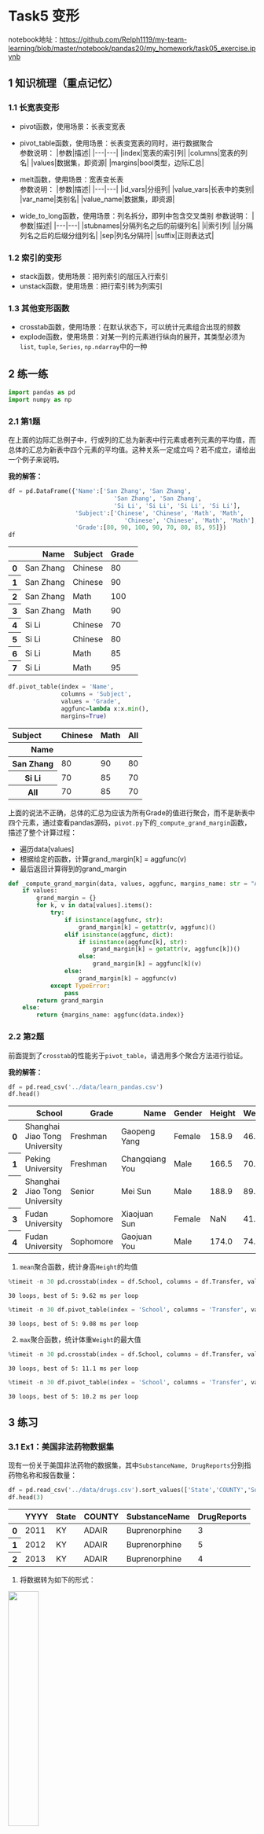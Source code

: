 # Task5 变形

notebook地址：https://github.com/Relph1119/my-team-learning/blob/master/notebook/pandas20/my_homework/task05_exercise.ipynb

## 1 知识梳理（重点记忆）

### 1.1 长宽表变形
- pivot函数，使用场景：长表变宽表
- pivot_table函数，使用场景：长表变宽表的同时，进行数据聚合  
参数说明：
|参数|描述|
|---|---|
|index|宽表的索引列|
|columns|宽表的列名|
|values|数据集，即资源|
|margins|bool类型，边际汇总|

- melt函数，使用场景：宽表变长表  
参数说明：
|参数|描述|
|---|---|
|id_vars|分组列|
|value_vars|长表中的类别|
|var_name|类别名|
|value_name|数据集，即资源|

- wide_to_long函数，使用场景：列名拆分，即列中包含交叉类别
参数说明：
|参数|描述|
|---|---|
|stubnames|分隔列名之后的前缀列名|
|i|索引列|
|j|分隔列名之后的后缀分组列名|
|sep|列名分隔符|
|suffix|正则表达式|

### 1.2 索引的变形
- stack函数，使用场景：把列索引的层压入行索引
- unstack函数，使用场景：把行索引转为列索引

### 1.3 其他变形函数
- crosstab函数，使用场景：在默认状态下，可以统计元素组合出现的频数
- explode函数，使用场景：对某一列的元素进行纵向的展开，其类型必须为`list`, `tuple`, `Series`, `np.ndarray`中的一种

## 2 练一练


```python
import pandas as pd
import numpy as np
```

### 2.1 第1题
在上面的边际汇总例子中，行或列的汇总为新表中行元素或者列元素的平均值，而总体的汇总为新表中四个元素的平均值。这种关系一定成立吗？若不成立，请给出一个例子来说明。

**我的解答：**


```python
df = pd.DataFrame({'Name':['San Zhang', 'San Zhang', 
                              'San Zhang', 'San Zhang',
                              'Si Li', 'Si Li', 'Si Li', 'Si Li'],
                   'Subject':['Chinese', 'Chinese', 'Math', 'Math',
                                 'Chinese', 'Chinese', 'Math', 'Math'],
                   'Grade':[80, 90, 100, 90, 70, 80, 85, 95]})
df
```




<div>
<style scoped>
    .dataframe tbody tr th:only-of-type {
        vertical-align: middle;
    }

    .dataframe tbody tr th {
        vertical-align: top;
    }

    .dataframe thead th {
        text-align: right;
    }
</style>
<table border="0" class="dataframe">
  <thead>
    <tr style="text-align: right;">
      <th></th>
      <th>Name</th>
      <th>Subject</th>
      <th>Grade</th>
    </tr>
  </thead>
  <tbody>
    <tr>
      <th>0</th>
      <td>San Zhang</td>
      <td>Chinese</td>
      <td>80</td>
    </tr>
    <tr>
      <th>1</th>
      <td>San Zhang</td>
      <td>Chinese</td>
      <td>90</td>
    </tr>
    <tr>
      <th>2</th>
      <td>San Zhang</td>
      <td>Math</td>
      <td>100</td>
    </tr>
    <tr>
      <th>3</th>
      <td>San Zhang</td>
      <td>Math</td>
      <td>90</td>
    </tr>
    <tr>
      <th>4</th>
      <td>Si Li</td>
      <td>Chinese</td>
      <td>70</td>
    </tr>
    <tr>
      <th>5</th>
      <td>Si Li</td>
      <td>Chinese</td>
      <td>80</td>
    </tr>
    <tr>
      <th>6</th>
      <td>Si Li</td>
      <td>Math</td>
      <td>85</td>
    </tr>
    <tr>
      <th>7</th>
      <td>Si Li</td>
      <td>Math</td>
      <td>95</td>
    </tr>
  </tbody>
</table>
</div>




```python
df.pivot_table(index = 'Name',
               columns = 'Subject',
               values = 'Grade',
               aggfunc=lambda x:x.min(),
               margins=True)
```




<div>
<style scoped>
    .dataframe tbody tr th:only-of-type {
        vertical-align: middle;
    }

    .dataframe tbody tr th {
        vertical-align: top;
    }

    .dataframe thead th {
        text-align: right;
    }
</style>
<table border="0" class="dataframe">
  <thead>
    <tr style="text-align: right;">
      <th>Subject</th>
      <th>Chinese</th>
      <th>Math</th>
      <th>All</th>
    </tr>
    <tr>
      <th>Name</th>
      <th></th>
      <th></th>
      <th></th>
    </tr>
  </thead>
  <tbody>
    <tr>
      <th>San Zhang</th>
      <td>80</td>
      <td>90</td>
      <td>80</td>
    </tr>
    <tr>
      <th>Si Li</th>
      <td>70</td>
      <td>85</td>
      <td>70</td>
    </tr>
    <tr>
      <th>All</th>
      <td>70</td>
      <td>85</td>
      <td>70</td>
    </tr>
  </tbody>
</table>
</div>



上面的说法不正确，总体的汇总为应该为所有Grade的值进行聚合，而不是新表中四个元素，通过查看pandas源码，`pivot.py`下的`_compute_grand_margin`函数，描述了整个计算过程：  
- 遍历data[values]
- 根据给定的函数，计算grand_margin[k] = aggfunc(v)
- 最后返回计算得到的grand_margin

```python
def _compute_grand_margin(data, values, aggfunc, margins_name: str = "All"):
    if values:
        grand_margin = {}
        for k, v in data[values].items():
            try:
                if isinstance(aggfunc, str):
                    grand_margin[k] = getattr(v, aggfunc)()
                elif isinstance(aggfunc, dict):
                    if isinstance(aggfunc[k], str):
                        grand_margin[k] = getattr(v, aggfunc[k])()
                    else:
                        grand_margin[k] = aggfunc[k](v)
                else:
                    grand_margin[k] = aggfunc(v)
            except TypeError:
                pass
        return grand_margin
    else:
        return {margins_name: aggfunc(data.index)}
```

### 2.2 第2题
前面提到了`crosstab`的性能劣于`pivot_table`，请选用多个聚合方法进行验证。

**我的解答：**


```python
df = pd.read_csv('../data/learn_pandas.csv')
df.head()
```




<div>
<style scoped>
    .dataframe tbody tr th:only-of-type {
        vertical-align: middle;
    }

    .dataframe tbody tr th {
        vertical-align: top;
    }

    .dataframe thead th {
        text-align: right;
    }
</style>
<table border="0" class="dataframe">
  <thead>
    <tr style="text-align: right;">
      <th></th>
      <th>School</th>
      <th>Grade</th>
      <th>Name</th>
      <th>Gender</th>
      <th>Height</th>
      <th>Weight</th>
      <th>Transfer</th>
      <th>Test_Number</th>
      <th>Test_Date</th>
      <th>Time_Record</th>
    </tr>
  </thead>
  <tbody>
    <tr>
      <th>0</th>
      <td>Shanghai Jiao Tong University</td>
      <td>Freshman</td>
      <td>Gaopeng Yang</td>
      <td>Female</td>
      <td>158.9</td>
      <td>46.0</td>
      <td>N</td>
      <td>1</td>
      <td>2019/10/5</td>
      <td>0:04:34</td>
    </tr>
    <tr>
      <th>1</th>
      <td>Peking University</td>
      <td>Freshman</td>
      <td>Changqiang You</td>
      <td>Male</td>
      <td>166.5</td>
      <td>70.0</td>
      <td>N</td>
      <td>1</td>
      <td>2019/9/4</td>
      <td>0:04:20</td>
    </tr>
    <tr>
      <th>2</th>
      <td>Shanghai Jiao Tong University</td>
      <td>Senior</td>
      <td>Mei Sun</td>
      <td>Male</td>
      <td>188.9</td>
      <td>89.0</td>
      <td>N</td>
      <td>2</td>
      <td>2019/9/12</td>
      <td>0:05:22</td>
    </tr>
    <tr>
      <th>3</th>
      <td>Fudan University</td>
      <td>Sophomore</td>
      <td>Xiaojuan Sun</td>
      <td>Female</td>
      <td>NaN</td>
      <td>41.0</td>
      <td>N</td>
      <td>2</td>
      <td>2020/1/3</td>
      <td>0:04:08</td>
    </tr>
    <tr>
      <th>4</th>
      <td>Fudan University</td>
      <td>Sophomore</td>
      <td>Gaojuan You</td>
      <td>Male</td>
      <td>174.0</td>
      <td>74.0</td>
      <td>N</td>
      <td>2</td>
      <td>2019/11/6</td>
      <td>0:05:22</td>
    </tr>
  </tbody>
</table>
</div>



1. `mean`聚合函数，统计身高`Height`的均值


```python
%timeit -n 30 pd.crosstab(index = df.School, columns = df.Transfer, values = df.Height, aggfunc = 'mean')
```

    30 loops, best of 5: 9.62 ms per loop
    


```python
%timeit -n 30 df.pivot_table(index = 'School', columns = 'Transfer', values = 'Height', aggfunc = 'mean')
```

    30 loops, best of 5: 9.08 ms per loop
    

2. `max`聚合函数，统计体重`Weight`的最大值


```python
%timeit -n 30 pd.crosstab(index = df.School, columns = df.Transfer, values = df.Weight, aggfunc = 'max')
```

    30 loops, best of 5: 11.1 ms per loop
    


```python
%timeit -n 30 df.pivot_table(index = 'School', columns = 'Transfer', values = 'Weight', aggfunc = 'max')
```

    30 loops, best of 5: 10.2 ms per loop
    

## 3 练习
### 3.1 Ex1：美国非法药物数据集

现有一份关于美国非法药物的数据集，其中`SubstanceName, DrugReports`分别指药物名称和报告数量：


```python
df = pd.read_csv('../data/drugs.csv').sort_values(['State','COUNTY','SubstanceName'],ignore_index=True)
df.head(3)
```




<div>
<style scoped>
    .dataframe tbody tr th:only-of-type {
        vertical-align: middle;
    }

    .dataframe tbody tr th {
        vertical-align: top;
    }

    .dataframe thead th {
        text-align: right;
    }
</style>
<table border="0" class="dataframe">
  <thead>
    <tr style="text-align: right;">
      <th></th>
      <th>YYYY</th>
      <th>State</th>
      <th>COUNTY</th>
      <th>SubstanceName</th>
      <th>DrugReports</th>
    </tr>
  </thead>
  <tbody>
    <tr>
      <th>0</th>
      <td>2011</td>
      <td>KY</td>
      <td>ADAIR</td>
      <td>Buprenorphine</td>
      <td>3</td>
    </tr>
    <tr>
      <th>1</th>
      <td>2012</td>
      <td>KY</td>
      <td>ADAIR</td>
      <td>Buprenorphine</td>
      <td>5</td>
    </tr>
    <tr>
      <th>2</th>
      <td>2013</td>
      <td>KY</td>
      <td>ADAIR</td>
      <td>Buprenorphine</td>
      <td>4</td>
    </tr>
  </tbody>
</table>
</div>



1. 将数据转为如下的形式：

<img src="../source/_static/Ex5_1.png" width="35%">

2. 将第1问中的结果恢复为原表。
3. 按`State`分别统计每年的报告数量总和，其中`State, YYYY`分别为列索引和行索引，要求分别使用`pivot_table`函数与`groupby+unstack`两种不同的策略实现，并体会它们之间的联系。

**我的解答：**  

**第1问：**


```python
df_pivot = df.pivot(index=['State', 'COUNTY', 'SubstanceName'], columns='YYYY', values='DrugReports')
df_pivot = df_pivot.reset_index().rename_axis(columns={'YYYY':''})
df_pivot.head()
```




<div>
<style scoped>
    .dataframe tbody tr th:only-of-type {
        vertical-align: middle;
    }

    .dataframe tbody tr th {
        vertical-align: top;
    }

    .dataframe thead th {
        text-align: right;
    }
</style>
<table border="0" class="dataframe">
  <thead>
    <tr style="text-align: right;">
      <th></th>
      <th>State</th>
      <th>COUNTY</th>
      <th>SubstanceName</th>
      <th>2010</th>
      <th>2011</th>
      <th>2012</th>
      <th>2013</th>
      <th>2014</th>
      <th>2015</th>
      <th>2016</th>
      <th>2017</th>
    </tr>
  </thead>
  <tbody>
    <tr>
      <th>0</th>
      <td>KY</td>
      <td>ADAIR</td>
      <td>Buprenorphine</td>
      <td>NaN</td>
      <td>3.0</td>
      <td>5.0</td>
      <td>4.0</td>
      <td>27.0</td>
      <td>5.0</td>
      <td>7.0</td>
      <td>10.0</td>
    </tr>
    <tr>
      <th>1</th>
      <td>KY</td>
      <td>ADAIR</td>
      <td>Codeine</td>
      <td>NaN</td>
      <td>NaN</td>
      <td>1.0</td>
      <td>NaN</td>
      <td>NaN</td>
      <td>NaN</td>
      <td>NaN</td>
      <td>1.0</td>
    </tr>
    <tr>
      <th>2</th>
      <td>KY</td>
      <td>ADAIR</td>
      <td>Fentanyl</td>
      <td>NaN</td>
      <td>NaN</td>
      <td>1.0</td>
      <td>NaN</td>
      <td>NaN</td>
      <td>NaN</td>
      <td>NaN</td>
      <td>NaN</td>
    </tr>
    <tr>
      <th>3</th>
      <td>KY</td>
      <td>ADAIR</td>
      <td>Heroin</td>
      <td>NaN</td>
      <td>NaN</td>
      <td>1.0</td>
      <td>2.0</td>
      <td>NaN</td>
      <td>1.0</td>
      <td>NaN</td>
      <td>2.0</td>
    </tr>
    <tr>
      <th>4</th>
      <td>KY</td>
      <td>ADAIR</td>
      <td>Hydrocodone</td>
      <td>6.0</td>
      <td>9.0</td>
      <td>10.0</td>
      <td>10.0</td>
      <td>9.0</td>
      <td>7.0</td>
      <td>11.0</td>
      <td>3.0</td>
    </tr>
  </tbody>
</table>
</div>



**第2问：** 使用`melt`进行恢复


```python
df_melt = df_pivot.melt(id_vars=['State', 'COUNTY', 'SubstanceName'],
              value_vars=df_pivot.columns[3:],
              var_name='YYYY',
              value_name='DrugReports')
df_melt.head(3)
```




<div>
<style scoped>
    .dataframe tbody tr th:only-of-type {
        vertical-align: middle;
    }

    .dataframe tbody tr th {
        vertical-align: top;
    }

    .dataframe thead th {
        text-align: right;
    }
</style>
<table border="0" class="dataframe">
  <thead>
    <tr style="text-align: right;">
      <th></th>
      <th>State</th>
      <th>COUNTY</th>
      <th>SubstanceName</th>
      <th>YYYY</th>
      <th>DrugReports</th>
    </tr>
  </thead>
  <tbody>
    <tr>
      <th>0</th>
      <td>KY</td>
      <td>ADAIR</td>
      <td>Buprenorphine</td>
      <td>2010</td>
      <td>NaN</td>
    </tr>
    <tr>
      <th>1</th>
      <td>KY</td>
      <td>ADAIR</td>
      <td>Codeine</td>
      <td>2010</td>
      <td>NaN</td>
    </tr>
    <tr>
      <th>2</th>
      <td>KY</td>
      <td>ADAIR</td>
      <td>Fentanyl</td>
      <td>2010</td>
      <td>NaN</td>
    </tr>
  </tbody>
</table>
</div>




```python
df.head(3)
```




<div>
<style scoped>
    .dataframe tbody tr th:only-of-type {
        vertical-align: middle;
    }

    .dataframe tbody tr th {
        vertical-align: top;
    }

    .dataframe thead th {
        text-align: right;
    }
</style>
<table border="0" class="dataframe">
  <thead>
    <tr style="text-align: right;">
      <th></th>
      <th>YYYY</th>
      <th>State</th>
      <th>COUNTY</th>
      <th>SubstanceName</th>
      <th>DrugReports</th>
    </tr>
  </thead>
  <tbody>
    <tr>
      <th>0</th>
      <td>2011</td>
      <td>KY</td>
      <td>ADAIR</td>
      <td>Buprenorphine</td>
      <td>3</td>
    </tr>
    <tr>
      <th>1</th>
      <td>2012</td>
      <td>KY</td>
      <td>ADAIR</td>
      <td>Buprenorphine</td>
      <td>5</td>
    </tr>
    <tr>
      <th>2</th>
      <td>2013</td>
      <td>KY</td>
      <td>ADAIR</td>
      <td>Buprenorphine</td>
      <td>4</td>
    </tr>
  </tbody>
</table>
</div>




```python
df_melt.info()
```

    <class 'pandas.core.frame.DataFrame'>
    RangeIndex: 49712 entries, 0 to 49711
    Data columns (total 5 columns):
     #   Column         Non-Null Count  Dtype  
    ---  ------         --------------  -----  
     0   State          49712 non-null  object 
     1   COUNTY         49712 non-null  object 
     2   SubstanceName  49712 non-null  object 
     3   YYYY           49712 non-null  object 
     4   DrugReports    24062 non-null  float64
    dtypes: float64(1), object(4)
    memory usage: 1.9+ MB
    


```python
df.info()
```

    <class 'pandas.core.frame.DataFrame'>
    RangeIndex: 24062 entries, 0 to 24061
    Data columns (total 5 columns):
     #   Column         Non-Null Count  Dtype 
    ---  ------         --------------  ----- 
     0   YYYY           24062 non-null  int64 
     1   State          24062 non-null  object
     2   COUNTY         24062 non-null  object
     3   SubstanceName  24062 non-null  object
     4   DrugReports    24062 non-null  int64 
    dtypes: int64(2), object(3)
    memory usage: 940.0+ KB
    

观察可知，`df_melt`需要再进行如下操作，才能和`df`一致：
- 将`DrugReports`列为`NaN`的行删除
- 重新将列进行重排，然后将`YYYY`的类型修改为`int64`，将`DrugReports`的类型修改为`int64`


```python
df_melt.dropna(subset=['DrugReports'], inplace=True)
df_melt.head()
```




<div>
<style scoped>
    .dataframe tbody tr th:only-of-type {
        vertical-align: middle;
    }

    .dataframe tbody tr th {
        vertical-align: top;
    }

    .dataframe thead th {
        text-align: right;
    }
</style>
<table border="0" class="dataframe">
  <thead>
    <tr style="text-align: right;">
      <th></th>
      <th>State</th>
      <th>COUNTY</th>
      <th>SubstanceName</th>
      <th>YYYY</th>
      <th>DrugReports</th>
    </tr>
  </thead>
  <tbody>
    <tr>
      <th>4</th>
      <td>KY</td>
      <td>ADAIR</td>
      <td>Hydrocodone</td>
      <td>2010</td>
      <td>6.0</td>
    </tr>
    <tr>
      <th>6</th>
      <td>KY</td>
      <td>ADAIR</td>
      <td>Methadone</td>
      <td>2010</td>
      <td>1.0</td>
    </tr>
    <tr>
      <th>13</th>
      <td>KY</td>
      <td>ALLEN</td>
      <td>Hydrocodone</td>
      <td>2010</td>
      <td>10.0</td>
    </tr>
    <tr>
      <th>15</th>
      <td>KY</td>
      <td>ALLEN</td>
      <td>Methadone</td>
      <td>2010</td>
      <td>4.0</td>
    </tr>
    <tr>
      <th>17</th>
      <td>KY</td>
      <td>ALLEN</td>
      <td>Oxycodone</td>
      <td>2010</td>
      <td>15.0</td>
    </tr>
  </tbody>
</table>
</div>




```python
df_melt = df_melt[df.columns].sort_values(['State', 'COUNTY', 'SubstanceName'], ignore_index=True)
df_melt = df_melt.astype({'YYYY':'int64', 'DrugReports':'int64'})
```


```python
df_melt.equals(df)
```




    True



**第3问：** 按State分别统计每年的报告数量总和，其中State, YYYY分别为列索引和行索引，要求分别使用pivot_table函数与groupby+unstack两种不同的策略实现，并体会它们之间的联系。  
1. 使用`pivot_table`函数


```python
df.pivot_table(index='YYYY', columns='State', values='DrugReports', aggfunc='sum')
```




<div>
<style scoped>
    .dataframe tbody tr th:only-of-type {
        vertical-align: middle;
    }

    .dataframe tbody tr th {
        vertical-align: top;
    }

    .dataframe thead th {
        text-align: right;
    }
</style>
<table border="0" class="dataframe">
  <thead>
    <tr style="text-align: right;">
      <th>State</th>
      <th>KY</th>
      <th>OH</th>
      <th>PA</th>
      <th>VA</th>
      <th>WV</th>
    </tr>
    <tr>
      <th>YYYY</th>
      <th></th>
      <th></th>
      <th></th>
      <th></th>
      <th></th>
    </tr>
  </thead>
  <tbody>
    <tr>
      <th>2010</th>
      <td>10453</td>
      <td>19707</td>
      <td>19814</td>
      <td>8685</td>
      <td>2890</td>
    </tr>
    <tr>
      <th>2011</th>
      <td>10289</td>
      <td>20330</td>
      <td>19987</td>
      <td>6749</td>
      <td>3271</td>
    </tr>
    <tr>
      <th>2012</th>
      <td>10722</td>
      <td>23145</td>
      <td>19959</td>
      <td>7831</td>
      <td>3376</td>
    </tr>
    <tr>
      <th>2013</th>
      <td>11148</td>
      <td>26846</td>
      <td>20409</td>
      <td>11675</td>
      <td>4046</td>
    </tr>
    <tr>
      <th>2014</th>
      <td>11081</td>
      <td>30860</td>
      <td>24904</td>
      <td>9037</td>
      <td>3280</td>
    </tr>
    <tr>
      <th>2015</th>
      <td>9865</td>
      <td>37127</td>
      <td>25651</td>
      <td>8810</td>
      <td>2571</td>
    </tr>
    <tr>
      <th>2016</th>
      <td>9093</td>
      <td>42470</td>
      <td>26164</td>
      <td>10195</td>
      <td>2548</td>
    </tr>
    <tr>
      <th>2017</th>
      <td>9394</td>
      <td>46104</td>
      <td>27894</td>
      <td>10448</td>
      <td>1614</td>
    </tr>
  </tbody>
</table>
</div>



2. 使用`groupby`和`unstack`方法


```python
df_ex1_3 = df.groupby(['State', 'YYYY'])['DrugReports'].sum().to_frame()
df_ex1_3.head(5)
```




<div>
<style scoped>
    .dataframe tbody tr th:only-of-type {
        vertical-align: middle;
    }

    .dataframe tbody tr th {
        vertical-align: top;
    }

    .dataframe thead th {
        text-align: right;
    }
</style>
<table border="0" class="dataframe">
  <thead>
    <tr style="text-align: right;">
      <th></th>
      <th></th>
      <th>DrugReports</th>
    </tr>
    <tr>
      <th>State</th>
      <th>YYYY</th>
      <th></th>
    </tr>
  </thead>
  <tbody>
    <tr>
      <th rowspan="5" valign="top">KY</th>
      <th>2010</th>
      <td>10453</td>
    </tr>
    <tr>
      <th>2011</th>
      <td>10289</td>
    </tr>
    <tr>
      <th>2012</th>
      <td>10722</td>
    </tr>
    <tr>
      <th>2013</th>
      <td>11148</td>
    </tr>
    <tr>
      <th>2014</th>
      <td>11081</td>
    </tr>
  </tbody>
</table>
</div>




```python
df_ex1_3 = df_ex1_3.unstack(0)
df_ex1_3
```




<div>
<style scoped>
    .dataframe tbody tr th:only-of-type {
        vertical-align: middle;
    }

    .dataframe tbody tr th {
        vertical-align: top;
    }

    .dataframe thead tr th {
        text-align: left;
    }

    .dataframe thead tr:last-of-type th {
        text-align: right;
    }
</style>
<table border="0" class="dataframe">
  <thead>
    <tr>
      <th></th>
      <th colspan="5" halign="left">DrugReports</th>
    </tr>
    <tr>
      <th>State</th>
      <th>KY</th>
      <th>OH</th>
      <th>PA</th>
      <th>VA</th>
      <th>WV</th>
    </tr>
    <tr>
      <th>YYYY</th>
      <th></th>
      <th></th>
      <th></th>
      <th></th>
      <th></th>
    </tr>
  </thead>
  <tbody>
    <tr>
      <th>2010</th>
      <td>10453</td>
      <td>19707</td>
      <td>19814</td>
      <td>8685</td>
      <td>2890</td>
    </tr>
    <tr>
      <th>2011</th>
      <td>10289</td>
      <td>20330</td>
      <td>19987</td>
      <td>6749</td>
      <td>3271</td>
    </tr>
    <tr>
      <th>2012</th>
      <td>10722</td>
      <td>23145</td>
      <td>19959</td>
      <td>7831</td>
      <td>3376</td>
    </tr>
    <tr>
      <th>2013</th>
      <td>11148</td>
      <td>26846</td>
      <td>20409</td>
      <td>11675</td>
      <td>4046</td>
    </tr>
    <tr>
      <th>2014</th>
      <td>11081</td>
      <td>30860</td>
      <td>24904</td>
      <td>9037</td>
      <td>3280</td>
    </tr>
    <tr>
      <th>2015</th>
      <td>9865</td>
      <td>37127</td>
      <td>25651</td>
      <td>8810</td>
      <td>2571</td>
    </tr>
    <tr>
      <th>2016</th>
      <td>9093</td>
      <td>42470</td>
      <td>26164</td>
      <td>10195</td>
      <td>2548</td>
    </tr>
    <tr>
      <th>2017</th>
      <td>9394</td>
      <td>46104</td>
      <td>27894</td>
      <td>10448</td>
      <td>1614</td>
    </tr>
  </tbody>
</table>
</div>




```python
# 删掉DrugReports，使用droplevel方法
df_ex1_3.droplevel(level=0, axis=1)
```




<div>
<style scoped>
    .dataframe tbody tr th:only-of-type {
        vertical-align: middle;
    }

    .dataframe tbody tr th {
        vertical-align: top;
    }

    .dataframe thead th {
        text-align: right;
    }
</style>
<table border="0" class="dataframe">
  <thead>
    <tr style="text-align: right;">
      <th>State</th>
      <th>KY</th>
      <th>OH</th>
      <th>PA</th>
      <th>VA</th>
      <th>WV</th>
    </tr>
    <tr>
      <th>YYYY</th>
      <th></th>
      <th></th>
      <th></th>
      <th></th>
      <th></th>
    </tr>
  </thead>
  <tbody>
    <tr>
      <th>2010</th>
      <td>10453</td>
      <td>19707</td>
      <td>19814</td>
      <td>8685</td>
      <td>2890</td>
    </tr>
    <tr>
      <th>2011</th>
      <td>10289</td>
      <td>20330</td>
      <td>19987</td>
      <td>6749</td>
      <td>3271</td>
    </tr>
    <tr>
      <th>2012</th>
      <td>10722</td>
      <td>23145</td>
      <td>19959</td>
      <td>7831</td>
      <td>3376</td>
    </tr>
    <tr>
      <th>2013</th>
      <td>11148</td>
      <td>26846</td>
      <td>20409</td>
      <td>11675</td>
      <td>4046</td>
    </tr>
    <tr>
      <th>2014</th>
      <td>11081</td>
      <td>30860</td>
      <td>24904</td>
      <td>9037</td>
      <td>3280</td>
    </tr>
    <tr>
      <th>2015</th>
      <td>9865</td>
      <td>37127</td>
      <td>25651</td>
      <td>8810</td>
      <td>2571</td>
    </tr>
    <tr>
      <th>2016</th>
      <td>9093</td>
      <td>42470</td>
      <td>26164</td>
      <td>10195</td>
      <td>2548</td>
    </tr>
    <tr>
      <th>2017</th>
      <td>9394</td>
      <td>46104</td>
      <td>27894</td>
      <td>10448</td>
      <td>1614</td>
    </tr>
  </tbody>
</table>
</div>



### 3.2 Ex2：特殊的wide_to_long方法

从功能上看，`melt`方法应当属于`wide_to_long`的一种特殊情况，即`stubnames`只有一类。请使用`wide_to_long`生成`melt`一节中的`df_melted`。（提示：对列名增加适当的前缀）


```python
df = pd.DataFrame({'Class':[1,2],
                   'Name':['San Zhang', 'Si Li'],
                   'Chinese':[80, 90],
                   'Math':[80, 75]})
df
```




<div>
<style scoped>
    .dataframe tbody tr th:only-of-type {
        vertical-align: middle;
    }

    .dataframe tbody tr th {
        vertical-align: top;
    }

    .dataframe thead th {
        text-align: right;
    }
</style>
<table border="0" class="dataframe">
  <thead>
    <tr style="text-align: right;">
      <th></th>
      <th>Class</th>
      <th>Name</th>
      <th>Chinese</th>
      <th>Math</th>
    </tr>
  </thead>
  <tbody>
    <tr>
      <th>0</th>
      <td>1</td>
      <td>San Zhang</td>
      <td>80</td>
      <td>80</td>
    </tr>
    <tr>
      <th>1</th>
      <td>2</td>
      <td>Si Li</td>
      <td>90</td>
      <td>75</td>
    </tr>
  </tbody>
</table>
</div>




```python
df_melted = df.melt(id_vars = ['Class', 'Name'],
                    value_vars = ['Chinese', 'Math'],
                    var_name = 'Subject',
                    value_name = 'Grade')
df_melted
```




<div>
<style scoped>
    .dataframe tbody tr th:only-of-type {
        vertical-align: middle;
    }

    .dataframe tbody tr th {
        vertical-align: top;
    }

    .dataframe thead th {
        text-align: right;
    }
</style>
<table border="0" class="dataframe">
  <thead>
    <tr style="text-align: right;">
      <th></th>
      <th>Class</th>
      <th>Name</th>
      <th>Subject</th>
      <th>Grade</th>
    </tr>
  </thead>
  <tbody>
    <tr>
      <th>0</th>
      <td>1</td>
      <td>San Zhang</td>
      <td>Chinese</td>
      <td>80</td>
    </tr>
    <tr>
      <th>1</th>
      <td>2</td>
      <td>Si Li</td>
      <td>Chinese</td>
      <td>90</td>
    </tr>
    <tr>
      <th>2</th>
      <td>1</td>
      <td>San Zhang</td>
      <td>Math</td>
      <td>80</td>
    </tr>
    <tr>
      <th>3</th>
      <td>2</td>
      <td>Si Li</td>
      <td>Math</td>
      <td>75</td>
    </tr>
  </tbody>
</table>
</div>



**我的解答：**


```python
# 对列名增加适当的前缀
df_ex2 = df.copy()
df_ex2.rename(columns={'Chinese':'my_Chinese', 'Math':'my_Math'}, inplace=True)
df_ex2.head()
```




<div>
<style scoped>
    .dataframe tbody tr th:only-of-type {
        vertical-align: middle;
    }

    .dataframe tbody tr th {
        vertical-align: top;
    }

    .dataframe thead th {
        text-align: right;
    }
</style>
<table border="0" class="dataframe">
  <thead>
    <tr style="text-align: right;">
      <th></th>
      <th>Class</th>
      <th>Name</th>
      <th>my_Chinese</th>
      <th>my_Math</th>
    </tr>
  </thead>
  <tbody>
    <tr>
      <th>0</th>
      <td>1</td>
      <td>San Zhang</td>
      <td>80</td>
      <td>80</td>
    </tr>
    <tr>
      <th>1</th>
      <td>2</td>
      <td>Si Li</td>
      <td>90</td>
      <td>75</td>
    </tr>
  </tbody>
</table>
</div>




```python
df_ex2 = pd.wide_to_long(df_ex2,
                stubnames=['my'],
                i = ['Class', 'Name'],
                j='Subject',
                sep='_',
                suffix='.+')
df_ex2 = df_ex2.reset_index()
df_ex2
```




<div>
<style scoped>
    .dataframe tbody tr th:only-of-type {
        vertical-align: middle;
    }

    .dataframe tbody tr th {
        vertical-align: top;
    }

    .dataframe thead th {
        text-align: right;
    }
</style>
<table border="0" class="dataframe">
  <thead>
    <tr style="text-align: right;">
      <th></th>
      <th>Class</th>
      <th>Name</th>
      <th>Subject</th>
      <th>my</th>
    </tr>
  </thead>
  <tbody>
    <tr>
      <th>0</th>
      <td>1</td>
      <td>San Zhang</td>
      <td>Chinese</td>
      <td>80</td>
    </tr>
    <tr>
      <th>1</th>
      <td>1</td>
      <td>San Zhang</td>
      <td>Math</td>
      <td>80</td>
    </tr>
    <tr>
      <th>2</th>
      <td>2</td>
      <td>Si Li</td>
      <td>Chinese</td>
      <td>90</td>
    </tr>
    <tr>
      <th>3</th>
      <td>2</td>
      <td>Si Li</td>
      <td>Math</td>
      <td>75</td>
    </tr>
  </tbody>
</table>
</div>




```python
# 修改列名
df_ex2.rename(columns={'my':'Grade'}, inplace=True)
```


```python
# 按照Subject排序并忽略index列
df_ex2.sort_values(['Subject'], inplace=True, ignore_index=True)
df_ex2
```




<div>
<style scoped>
    .dataframe tbody tr th:only-of-type {
        vertical-align: middle;
    }

    .dataframe tbody tr th {
        vertical-align: top;
    }

    .dataframe thead th {
        text-align: right;
    }
</style>
<table border="0" class="dataframe">
  <thead>
    <tr style="text-align: right;">
      <th></th>
      <th>Class</th>
      <th>Name</th>
      <th>Subject</th>
      <th>Grade</th>
    </tr>
  </thead>
  <tbody>
    <tr>
      <th>0</th>
      <td>1</td>
      <td>San Zhang</td>
      <td>Chinese</td>
      <td>80</td>
    </tr>
    <tr>
      <th>1</th>
      <td>2</td>
      <td>Si Li</td>
      <td>Chinese</td>
      <td>90</td>
    </tr>
    <tr>
      <th>2</th>
      <td>1</td>
      <td>San Zhang</td>
      <td>Math</td>
      <td>80</td>
    </tr>
    <tr>
      <th>3</th>
      <td>2</td>
      <td>Si Li</td>
      <td>Math</td>
      <td>75</td>
    </tr>
  </tbody>
</table>
</div>




```python
df_ex2.equals(df_melted)
```




    True


